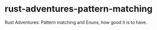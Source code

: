 # rust-adventures-pattern-matching
Rust Adventures: Pattern matching and Enuns, how good it is to have.
